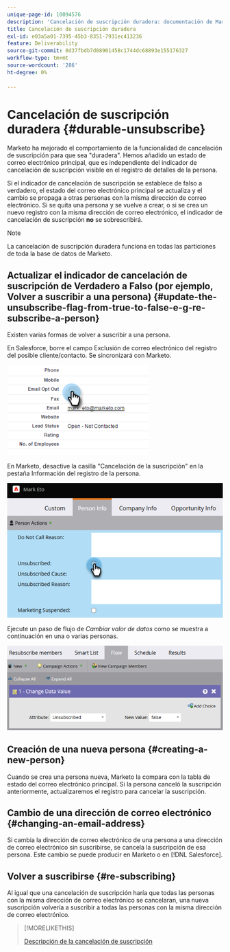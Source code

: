 ```yaml
---
unique-page-id: 10094576
description: 'Cancelación de suscripción duradera: documentación de Marketo: documentación del producto'
title: Cancelación de suscripción duradera
exl-id: e03a5a01-7395-45b3-8351-7931ec413236
feature: Deliverability
source-git-commit: 0d37fbdb7d08901458c1744dc68893e155176327
workflow-type: tm+mt
source-wordcount: '286'
ht-degree: 0%

---
```


# Cancelación de suscripción duradera {#durable-unsubscribe}

Marketo ha mejorado el comportamiento de la funcionalidad de cancelación de suscripción para que sea &quot;duradera&quot;. Hemos añadido un estado de correo electrónico principal, que es independiente del indicador de cancelación de suscripción visible en el registro de detalles de la persona.

Si el indicador de cancelación de suscripción se establece de falso a verdadero, el estado del correo electrónico principal se actualiza y el cambio se propaga a otras personas con la misma dirección de correo electrónico. Si se quita una persona y se vuelve a crear, o si se crea un nuevo registro con la misma dirección de correo electrónico, el indicador de cancelación de suscripción **no** se sobrescribirá.

>[!NOTE]
>
>La cancelación de suscripción duradera funciona en todas las particiones de toda la base de datos de Marketo.

## Actualizar el indicador de cancelación de suscripción de Verdadero a Falso (por ejemplo, Volver a suscribir a una persona) {#update-the-unsubscribe-flag-from-true-to-false-e-g-re-subscribe-a-person}

Existen varias formas de volver a suscribir a una persona.

En Salesforce, borre el campo Exclusión de correo electrónico del registro del posible cliente/contacto. Se sincronizará con Marketo.

![Pantalla de Salesforce](assets/durable-unsubscribe-1.png)

En Marketo, desactive la casilla &quot;Cancelación de la suscripción&quot; en la pestaña Información del registro de la persona.

![Borrando la casilla de cancelación de suscripción en el registro de una persona](assets/durable-unsubscribe-2.png)

Ejecute un paso de flujo de _Cambiar valor de datos_ como se muestra a continuación en una o varias personas.

![Cambiar paso de flujo de valor de datos](assets/durable-unsubscribe-3.png)

## Creación de una nueva persona {#creating-a-new-person}

Cuando se crea una persona nueva, Marketo la compara con la tabla de estado del correo electrónico principal. Si la persona canceló la suscripción anteriormente, actualizaremos el registro para cancelar la suscripción.

## Cambio de una dirección de correo electrónico {#changing-an-email-address}

Si cambia la dirección de correo electrónico de una persona a una dirección de correo electrónico sin suscribirse, se cancela la suscripción de esa persona. Este cambio se puede producir en Marketo o en [!DNL Salesforce].

## Volver a suscribirse {#re-subscribing}

Al igual que una cancelación de suscripción haría que todas las personas con la misma dirección de correo electrónico se cancelaran, una nueva suscripción volvería a suscribir a todas las personas con la misma dirección de correo electrónico.

>[!MORELIKETHIS]
>
>[Descripción de la cancelación de suscripción](/help/marketo/product-docs/email-marketing/deliverability/understanding-unsubscribe.md)
